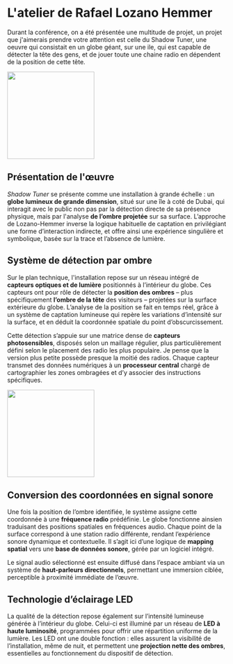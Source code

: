 # L'atelier de Rafael Lozano Hemmer
Durant la conférence, on a été présentée une multitude de projet, un projet que j'aimerais prendre votre attention est celle du Shadow Tuner, une oeuvre qui consistait en un globe géant, sur une ile, qui est capable de détecter la tête des gens, et de jouer toute une chaine radio en dépendent de la position de cette tête.

<img src="Photos/shadow_tuner.jpg" width="200">

## Présentation de l'œuvre

*Shadow Tuner* se présente comme une installation à grande échelle : un **globe lumineux de grande dimension**, situé sur une île à coté de Dubai, qui interagit avec le public non pas par la détection directe de sa présence physique, mais par l'analyse **de l’ombre projetée** sur sa surface. L’approche de Lozano-Hemmer inverse la logique habituelle de captation en privilégiant une forme d’interaction indirecte, et offre ainsi une expérience singulière et symbolique, basée sur la trace et l’absence de lumière.

## Système de détection par ombre

Sur le plan technique, l'installation repose sur un réseau intégré de **capteurs optiques et de lumière** positionnés à l’intérieur du globe. Ces capteurs ont pour rôle de détecter la **position des ombres** – plus spécifiquement **l’ombre de la tête** des visiteurs – projetées sur la surface extérieure du globe. L’analyse de la position se fait en temps réel, grâce à un système de captation lumineuse qui repère les variations d’intensité sur la surface, et en déduit la coordonnée spatiale du point d’obscurcissement.

Cette détection s’appuie sur une matrice dense de **capteurs photosensibles**, disposés selon un maillage régulier, plus particulièrement défini selon le placement des radio les plus populaire. Je pense que la version plus petite possède presque la moitié des radios. Chaque capteur transmet des données numériques à un **processeur central** chargé de cartographier les zones ombragées et d’y associer des instructions spécifiques.

<img src="Photos/shadow_tuner_montreal_2025_rlh_004_t.jpg" width="200">

## Conversion des coordonnées en signal sonore

Une fois la position de l’ombre identifiée, le système assigne cette coordonnée à une **fréquence radio** prédéfinie. Le globe fonctionne ainsien traduisant des positions spatiales en fréquences audio. Chaque point de la surface correspond à une station radio différente, rendant l’expérience sonore dynamique et contextuelle. Il s’agit ici d’une logique de **mapping spatial** vers une **base de données sonore**, gérée par un logiciel intégré.

Le signal audio sélectionné est ensuite diffusé dans l’espace ambiant via un système de **haut-parleurs directionnels**, permettant une immersion ciblée, perceptible à proximité immédiate de l’œuvre.

## Technologie d’éclairage LED

La qualité de la détection repose également sur l’intensité lumineuse générée à l’intérieur du globe. Celui-ci est illuminé par un réseau de **LED à haute luminosité**, programmées pour offrir une répartition uniforme de la lumière. Les LED ont une double fonction : elles assurent la visibilité de l’installation, même de nuit, et permettent une **projection nette des ombres**, essentielles au fonctionnement du dispositif de détection.
